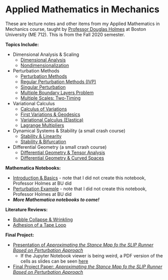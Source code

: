 # Applied Mathematics in Mechanics
These are lecture notes and other items from my Applied Mathematics in Mechanics course, taught by [Professor Douglas Holmes](https://www.bu.edu/moss/) at Boston University (ME 712). This is from the Fall 2020 semester.

**Topics Include:**
- Dimensional Analysis & Scaling
  - [Dimensional Analysis](https://github.com/leahgaeta/Mathematics-Mechanics/raw/master/Dimensional%20Analysis.pdf)
  - [Nondimensionalization](https://github.com/leahgaeta/Mathematics-Mechanics/raw/master/Nondimensionalization.pdf)
- Perturbation Methods
  - [Perturbation Methods](https://github.com/leahgaeta/Mathematics-Mechanics/raw/master/Perturbation%20Methods.pdf)
  - [Regular Perturbation Methods (IVP)](https://github.com/leahgaeta/Mathematics-Mechanics/raw/master/Regular%20Perturbation%20IVP.pdf)
  - [Singular Perturbation](https://github.com/leahgaeta/Mathematics-Mechanics/raw/master/Singular%20Perturbation.pdf)
  - [Multiple Boundary Layers Problem](https://github.com/leahgaeta/Mathematics-Mechanics/raw/master/Multiple%20Boundary%20Layers%20Problem.pdf)
  - [Multiple Scales: Two-Timing](https://github.com/leahgaeta/Mathematics-Mechanics/raw/master/Multiple%20Scales%20Two%20Timing.pdf)
- Variational Calculus
  - [Calculus of Variations](https://github.com/leahgaeta/Mathematics-Mechanics/raw/master/Calculus%20of%20Variations.pdf)
  - [First Variations & Geodesics](https://github.com/leahgaeta/Mathematics-Mechanics/raw/master/First%20Variations%20%26%20Geodesics.pdf)
  - [Variational Calculus (Elastica)](https://github.com/leahgaeta/Mathematics-Mechanics/raw/master/Variational%20Calculus%20-%20Elastica.pdf)
  - [Lagrange Multipliers](https://github.com/leahgaeta/Mathematics-Mechanics/raw/master/Lagrange%20Multipliers.pdf)
- Dynamical Systems & Stability (a small crash course)
  - [Stability & Linearity](https://github.com/leahgaeta/Mathematics-Mechanics/raw/master/Linearity%20%26%20Stability.pdf)
  - [Stability & Bifurcation](https://github.com/leahgaeta/Mathematics-Mechanics/raw/master/Stability%20%26%20Bifurcation.pdf)
- Differential Geometry (a small crash course)
  - [Differential Geometry & Tensor Analysis](https://github.com/leahgaeta/Mathematics-Mechanics/raw/master/Differential%20Geometry%20%26%20Tenosr%20Analysis.pdf)
  - [Differential Geometry & Curved Spaces](https://github.com/leahgaeta/Mathematics-Mechanics/raw/master/Differential%20Geometry%20%26%20Curved%20Spaces.pdf)

**Mathematica Notebooks:**
- [Introduction & Basics](https://github.com/leahgaeta/Mathematics-Mechanics/blob/master/MMA1_mathematicaBasics.nb) - note that I did not create this notebook, Professor Holmes at BU did
- [Perturbation Example](https://github.com/leahgaeta/Mathematics-Mechanics/blob/master/MMA2_regPert_Intro.nb) - note that I did not create this notebook, Professor Holmes at BU did
- ***More Mathematica notebooks to come!***

**Literature Reviews:**
- [Bubble Collapse & Wrinkling](https://github.com/leahgaeta/Mathematics-Mechanics/raw/master/Bubble_Collapse%26Wrinkling_Q%26A.pdf)
- [Adhesion of a Tape Loop](https://github.com/leahgaeta/Mathematics-Mechanics/raw/master/Adhesion%20of%20a%20Tape%20Loop.pdf)

**Final Project:**
- [Presentation of *Approximating the Stance Map fo the SLIP Runner Based on Perturbation Approach*](https://github.com/leahgaeta/Mathematics-Mechanics/blob/master/ME712_Final_Project.ipynb)
  - If the Jupyter Notebook viewer is being weird, a PDF version of the cells as slides can be seen [here](https://github.com/leahgaeta/Mathematics-Mechanics/blob/master/ME712%20Final%20Project.pdf)
- [Final Project Paper: *Approximating the Stance Map fo the SLIP Runner Based on Perturbation Approach*](https://github.com/leahgaeta/Mathematics-Mechanics/blob/master/Approximating%20the%20Stance%20Map%20of%20the%20SLIP%20Runner%20Based%20on%20Perturbation%20Approach.pdf)

